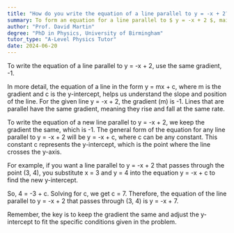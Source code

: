 ```yaml
---
title: "How do you write the equation of a line parallel to y = -x + 2?"
summary: To form an equation for a line parallel to $ y = -x + 2 $, maintain the same slope of -1.
author: "Prof. David Martin"
degree: "PhD in Physics, University of Birmingham"
tutor_type: "A-Level Physics Tutor"
date: 2024-06-20
---
```


To write the equation of a line parallel to y = -x + 2, use the same gradient, -1.

In more detail, the equation of a line in the form y = mx + c, where m is the gradient and c is the y-intercept, helps us understand the slope and position of the line. For the given line y = -x + 2, the gradient (m) is -1. Lines that are parallel have the same gradient, meaning they rise and fall at the same rate.

To write the equation of a new line parallel to y = -x + 2, we keep the gradient the same, which is -1. The general form of the equation for any line parallel to y = -x + 2 will be y = -x + c, where c can be any constant. This constant c represents the y-intercept, which is the point where the line crosses the y-axis.

For example, if you want a line parallel to y = -x + 2 that passes through the point (3, 4), you substitute x = 3 and y = 4 into the equation y = -x + c to find the new y-intercept.

So, 4 = -3 + c. Solving for c, we get c = 7. Therefore, the equation of the line parallel to y = -x + 2 that passes through (3, 4) is y = -x + 7.

Remember, the key is to keep the gradient the same and adjust the y-intercept to fit the specific conditions given in the problem.
    